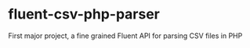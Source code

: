 # fluent-csv-php-parser
First major project, a fine grained Fluent API for parsing CSV files in PHP
